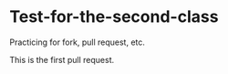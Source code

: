 # Test-for-the-second-class
Practicing for fork, pull request, etc.

This is the first pull request.
